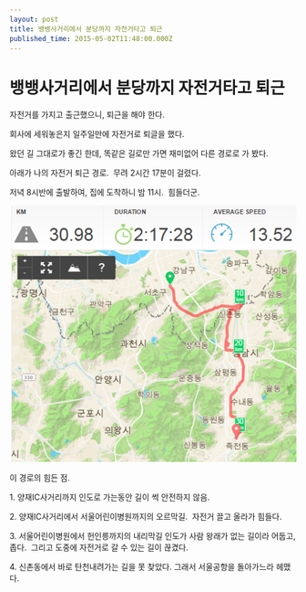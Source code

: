 ```yaml
---
layout: post
title: 뱅뱅사거리에서 분당까지 자전거타고 퇴근
published_time: 2015-05-02T11:48:00.000Z
---
```


# 뱅뱅사거리에서 분당까지 자전거타고 퇴근


자전거를 가지고 출근했으니, 퇴근을 해야 한다.

회사에 세워놓은지 일주일만에 자전거로 퇴글을 했다.

왔던 길 그대로가 좋긴 한데, 똑같은 길로만 가면 재미없어 다른 경로로 가 봤다.

아래가 나의 자전거 퇴근 경로.  무려 2시간 17분이 걸렸다.

저녁 8시반에 출발하여, 집에 도착하니 밤 11시.  힘들더군.

![](../pds/201505/02/80/a0109780_5544397202079.png)

이 경로의 힘든 점.

1\. 양재IC사거리까지 인도로 가는동안 길이 썩 안전하지 않음.

2\. 양재IC사거리에서 서울어린이병원까지의 오르막길.  자전거 끌고 올라가 힘들다.

3\. 서울어린이병원에서 헌인릉까지의 내리막길 인도가 사람 왕래가 없는 길이라 어둡고, 좁다.  그리고 도중에 자전거로 갈 수 있는 길이 끊겼다.

4\. 신촌동에서 바로 탄천내려가는 길을 못 찾았다. 그래서 서울공항을 돌아가느라 헤맸다.

